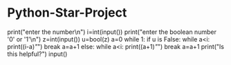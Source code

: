 # Python-Star-Project
print("enter the number\n")
i=int(input())
print("enter the boolean number '0' or '1'\n")
z=int(input())
u=bool(z)
a=0
while 1:
    if u is False:
        while a<i:
            print((i-a)*"*")
            break
        a=a+1
    else:
        while a<i:
            print((a+1)*"*")
            break
        a=a+1
print("Is this helpful?")
input()
